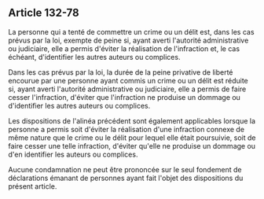 Article 132-78
----
La personne qui a tenté de commettre un crime ou un délit est, dans les cas
prévus par la loi, exempte de peine si, ayant averti l'autorité administrative
ou judiciaire, elle a permis d'éviter la réalisation de l'infraction et, le cas
échéant, d'identifier les autres auteurs ou complices.

Dans les cas prévus par la loi, la durée de la peine privative de liberté
encourue par une personne ayant commis un crime ou un délit est réduite si,
ayant averti l'autorité administrative ou judiciaire, elle a permis de faire
cesser l'infraction, d'éviter que l'infraction ne produise un dommage ou
d'identifier les autres auteurs ou complices.

Les dispositions de l'alinéa précédent sont également applicables lorsque la
personne a permis soit d'éviter la réalisation d'une infraction connexe de même
nature que le crime ou le délit pour lequel elle était poursuivie, soit de faire
cesser une telle infraction, d'éviter qu'elle ne produise un dommage ou d'en
identifier les auteurs ou complices.

Aucune condamnation ne peut être prononcée sur le seul fondement de déclarations
émanant de personnes ayant fait l'objet des dispositions du présent article.
